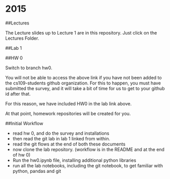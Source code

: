 # 2015

##Lectures

The Lecture slides up to Lecture 1 are in this repository. Just click on the Lectures Folder.

##Lab 1



##HW 0






Switch to branch hw0.

You will not be able to access the above link if you have not been added to the cs109-students github organization. For this to happen, you must have submitted the survey, and it will take a bit of time for us to get to your github id after that.

For this reason, we have included HW0 in the lab link above.

At that point, homework repositories will be created for you.

##Initial Workflow

- read hw 0, and do the survey and installations
- then read the git lab in lab 1 linked from within.
- read the git flows at the end of both these documents
- now clone the lab repository. (workflow is in the README and at the end of hw 0)
- Run the hw0.ipynb file, installing additional python libraries
- run all the lab notebooks, including the git notebook, to get familiar with python, pandas and git


